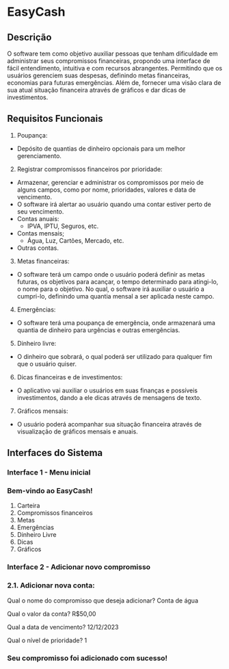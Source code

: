 # EasyCash


## Descrição

O software tem como objetivo auxiliar pessoas que tenham dificuldade em administrar seus compromissos financeiras, propondo uma interface de fácil entendimento, intuitiva e com recursos abrangentes. Permitindo que os usuários gerenciem suas despesas, definindo metas financeiras, economias para futuras emergências. Além de, fornecer uma visão clara de sua atual situação financeira através de gráficos e dar dicas de investimentos.

## Requisitos Funcionais

1. Poupança:
  - Depósito de quantias de dinheiro opcionais para um melhor gerenciamento.
2. Registrar compromissos financeiros por prioridade:
  - Armazenar, gerenciar e administrar os compromissos por meio de alguns campos, como por nome, prioridades, valores e data de vencimento.
  - O software irá alertar ao usuário quando uma contar estiver perto de seu vencimento.
  - Contas anuais:
    - IPVA, IPTU, Seguros, etc.
  - Contas mensais;
    - Água, Luz, Cartões, Mercado, etc.
  - Outras contas.
3. Metas financeiras:
  - O software terá um campo onde o usuário poderá definir as metas futuras, os objetivos para acançar, o tempo determinado para atingi-lo, o nome para o objetivo. No qual, o software irá auxiliar o usuário a cumpri-lo, definindo uma quantia mensal a ser aplicada neste campo.
4. Emergências:
  - O software terá uma poupança de emergência, onde armazenará uma quantia de dinheiro para urgências e outras emergências.
5. Dinheiro livre:
  - O dinheiro que sobrará, o qual poderá ser utilizado para qualquer fim que o usuário quiser.
6. Dicas financeiras e de investimentos:
  - O aplicativo vai auxiliar o usuários em suas finanças e possíveis investimentos, dando a ele dicas através de mensagens de texto.
7. Gráficos mensais:
  - O usuário poderá acompanhar sua situação financeira através de visualização de gráficos mensais e anuais.

## Interfaces do Sistema

### Interface 1 - Menu inicial

### Bem-vindo ao EasyCash!

1. Carteira 
2. Compromissos financeiros
3. Metas
4. Emergências
5. Dinheiro Livre
6. Dicas
7. Gráficos


### Interface 2 - Adicionar novo compromisso

### 2.1. Adicionar nova conta:

Qual o nome do compromisso que deseja adicionar? Conta de água

Qual o valor da conta? R$50,00

Qual a data de vencimento? 12/12/2023

Qual o nível de prioridade? 1

### Seu compromisso foi adicionado com sucesso!


